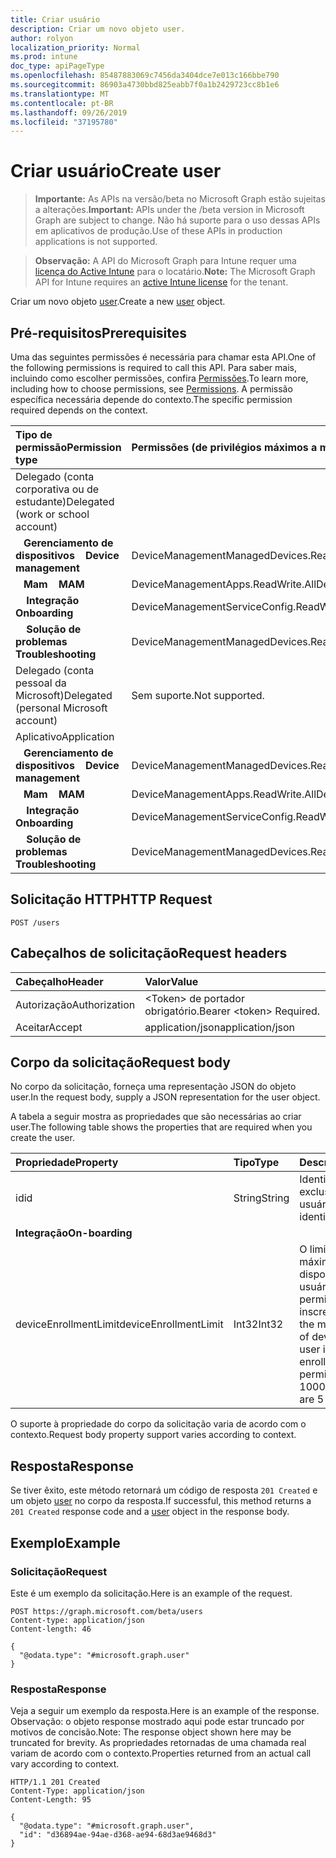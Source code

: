 ```yaml
---
title: Criar usuário
description: Criar um novo objeto user.
author: rolyon
localization_priority: Normal
ms.prod: intune
doc_type: apiPageType
ms.openlocfilehash: 85487883069c7456da3404dce7e013c166bbe790
ms.sourcegitcommit: 86903a4730bbd825eabb7f0a1b2429723cc8b1e6
ms.translationtype: MT
ms.contentlocale: pt-BR
ms.lasthandoff: 09/26/2019
ms.locfileid: "37195780"
---
```

# <a name="create-user"></a><span data-ttu-id="3c870-103">Criar usuário</span><span class="sxs-lookup"><span data-stu-id="3c870-103">Create user</span></span>

> <span data-ttu-id="3c870-104">**Importante:** As APIs na versão/beta no Microsoft Graph estão sujeitas a alterações.</span><span class="sxs-lookup"><span data-stu-id="3c870-104">**Important:** APIs under the /beta version in Microsoft Graph are subject to change.</span></span> <span data-ttu-id="3c870-105">Não há suporte para o uso dessas APIs em aplicativos de produção.</span><span class="sxs-lookup"><span data-stu-id="3c870-105">Use of these APIs in production applications is not supported.</span></span>

> <span data-ttu-id="3c870-106">**Observação:** A API do Microsoft Graph para Intune requer uma [licença do Active Intune](https://go.microsoft.com/fwlink/?linkid=839381) para o locatário.</span><span class="sxs-lookup"><span data-stu-id="3c870-106">**Note:** The Microsoft Graph API for Intune requires an [active Intune license](https://go.microsoft.com/fwlink/?linkid=839381) for the tenant.</span></span>

<span data-ttu-id="3c870-107">Criar um novo objeto [user](../resources/intune-shared-user.md).</span><span class="sxs-lookup"><span data-stu-id="3c870-107">Create a new [user](../resources/intune-shared-user.md) object.</span></span>

## <a name="prerequisites"></a><span data-ttu-id="3c870-108">Pré-requisitos</span><span class="sxs-lookup"><span data-stu-id="3c870-108">Prerequisites</span></span>

<span data-ttu-id="3c870-109">Uma das seguintes permissões é necessária para chamar esta API.</span><span class="sxs-lookup"><span data-stu-id="3c870-109">One of the following permissions is required to call this API.</span></span> <span data-ttu-id="3c870-110">Para saber mais, incluindo como escolher permissões, confira [Permissões](/graph/permissions-reference).</span><span class="sxs-lookup"><span data-stu-id="3c870-110">To learn more, including how to choose permissions, see [Permissions](/graph/permissions-reference).</span></span>  <span data-ttu-id="3c870-111">A permissão específica necessária depende do contexto.</span><span class="sxs-lookup"><span data-stu-id="3c870-111">The specific permission required depends on the context.</span></span>

|<span data-ttu-id="3c870-112">Tipo de permissão</span><span class="sxs-lookup"><span data-stu-id="3c870-112">Permission type</span></span>|<span data-ttu-id="3c870-113">Permissões (de privilégios máximos a mínimos)</span><span class="sxs-lookup"><span data-stu-id="3c870-113">Permissions (from most to least privileged)</span></span>|
|:---|:---|
|<span data-ttu-id="3c870-114">Delegado (conta corporativa ou de estudante)</span><span class="sxs-lookup"><span data-stu-id="3c870-114">Delegated (work or school account)</span></span>||
| <span data-ttu-id="3c870-115">&nbsp;&nbsp; **Gerenciamento de dispositivos**</span><span class="sxs-lookup"><span data-stu-id="3c870-115">&nbsp; &nbsp; **Device management**</span></span> | <span data-ttu-id="3c870-116">DeviceManagementManagedDevices.ReadWrite.All</span><span class="sxs-lookup"><span data-stu-id="3c870-116">DeviceManagementManagedDevices.ReadWrite.All</span></span>|
| <span data-ttu-id="3c870-117">&nbsp;&nbsp; **Mam**</span><span class="sxs-lookup"><span data-stu-id="3c870-117">&nbsp; &nbsp; **MAM**</span></span> | <span data-ttu-id="3c870-118">DeviceManagementApps.ReadWrite.All</span><span class="sxs-lookup"><span data-stu-id="3c870-118">DeviceManagementApps.ReadWrite.All</span></span>|
| <span data-ttu-id="3c870-119">&nbsp; &nbsp; **Integração**</span><span class="sxs-lookup"><span data-stu-id="3c870-119">&nbsp; &nbsp; **Onboarding**</span></span> | <span data-ttu-id="3c870-120">DeviceManagementServiceConfig.ReadWrite.All</span><span class="sxs-lookup"><span data-stu-id="3c870-120">DeviceManagementServiceConfig.ReadWrite.All</span></span>|
| <span data-ttu-id="3c870-121">&nbsp; &nbsp; **Solução de problemas**</span><span class="sxs-lookup"><span data-stu-id="3c870-121">&nbsp; &nbsp; **Troubleshooting**</span></span> | <span data-ttu-id="3c870-122">DeviceManagementManagedDevices.ReadWrite.All</span><span class="sxs-lookup"><span data-stu-id="3c870-122">DeviceManagementManagedDevices.ReadWrite.All</span></span>|
|<span data-ttu-id="3c870-123">Delegado (conta pessoal da Microsoft)</span><span class="sxs-lookup"><span data-stu-id="3c870-123">Delegated (personal Microsoft account)</span></span>|<span data-ttu-id="3c870-124">Sem suporte.</span><span class="sxs-lookup"><span data-stu-id="3c870-124">Not supported.</span></span>|
|<span data-ttu-id="3c870-125">Aplicativo</span><span class="sxs-lookup"><span data-stu-id="3c870-125">Application</span></span>||
| <span data-ttu-id="3c870-126">&nbsp;&nbsp; **Gerenciamento de dispositivos**</span><span class="sxs-lookup"><span data-stu-id="3c870-126">&nbsp; &nbsp; **Device management**</span></span> | <span data-ttu-id="3c870-127">DeviceManagementManagedDevices.ReadWrite.All</span><span class="sxs-lookup"><span data-stu-id="3c870-127">DeviceManagementManagedDevices.ReadWrite.All</span></span>|
| <span data-ttu-id="3c870-128">&nbsp;&nbsp; **Mam**</span><span class="sxs-lookup"><span data-stu-id="3c870-128">&nbsp; &nbsp; **MAM**</span></span> | <span data-ttu-id="3c870-129">DeviceManagementApps.ReadWrite.All</span><span class="sxs-lookup"><span data-stu-id="3c870-129">DeviceManagementApps.ReadWrite.All</span></span>|
| <span data-ttu-id="3c870-130">&nbsp; &nbsp; **Integração**</span><span class="sxs-lookup"><span data-stu-id="3c870-130">&nbsp; &nbsp; **Onboarding**</span></span> | <span data-ttu-id="3c870-131">DeviceManagementServiceConfig.ReadWrite.All</span><span class="sxs-lookup"><span data-stu-id="3c870-131">DeviceManagementServiceConfig.ReadWrite.All</span></span>|
| <span data-ttu-id="3c870-132">&nbsp; &nbsp; **Solução de problemas**</span><span class="sxs-lookup"><span data-stu-id="3c870-132">&nbsp; &nbsp; **Troubleshooting**</span></span> | <span data-ttu-id="3c870-133">DeviceManagementManagedDevices.ReadWrite.All</span><span class="sxs-lookup"><span data-stu-id="3c870-133">DeviceManagementManagedDevices.ReadWrite.All</span></span>|

## <a name="http-request"></a><span data-ttu-id="3c870-134">Solicitação HTTP</span><span class="sxs-lookup"><span data-stu-id="3c870-134">HTTP Request</span></span>

<!-- {
  "blockType": "ignored"
}
-->
``` http
POST /users
```

## <a name="request-headers"></a><span data-ttu-id="3c870-135">Cabeçalhos de solicitação</span><span class="sxs-lookup"><span data-stu-id="3c870-135">Request headers</span></span>

|<span data-ttu-id="3c870-136">Cabeçalho</span><span class="sxs-lookup"><span data-stu-id="3c870-136">Header</span></span>|<span data-ttu-id="3c870-137">Valor</span><span class="sxs-lookup"><span data-stu-id="3c870-137">Value</span></span>|
|:---|:---|
|<span data-ttu-id="3c870-138">Autorização</span><span class="sxs-lookup"><span data-stu-id="3c870-138">Authorization</span></span>|<span data-ttu-id="3c870-139">&lt;Token&gt; de portador obrigatório.</span><span class="sxs-lookup"><span data-stu-id="3c870-139">Bearer &lt;token&gt; Required.</span></span>|
|<span data-ttu-id="3c870-140">Aceitar</span><span class="sxs-lookup"><span data-stu-id="3c870-140">Accept</span></span>|<span data-ttu-id="3c870-141">application/json</span><span class="sxs-lookup"><span data-stu-id="3c870-141">application/json</span></span>|

## <a name="request-body"></a><span data-ttu-id="3c870-142">Corpo da solicitação</span><span class="sxs-lookup"><span data-stu-id="3c870-142">Request body</span></span>

<span data-ttu-id="3c870-143">No corpo da solicitação, forneça uma representação JSON do objeto user.</span><span class="sxs-lookup"><span data-stu-id="3c870-143">In the request body, supply a JSON representation for the user object.</span></span>

<span data-ttu-id="3c870-144">A tabela a seguir mostra as propriedades que são necessárias ao criar user.</span><span class="sxs-lookup"><span data-stu-id="3c870-144">The following table shows the properties that are required when you create the user.</span></span>

|<span data-ttu-id="3c870-145">Propriedade</span><span class="sxs-lookup"><span data-stu-id="3c870-145">Property</span></span>|<span data-ttu-id="3c870-146">Tipo</span><span class="sxs-lookup"><span data-stu-id="3c870-146">Type</span></span>|<span data-ttu-id="3c870-147">Descrição</span><span class="sxs-lookup"><span data-stu-id="3c870-147">Description</span></span>|
|:---|:---|:---|
|<span data-ttu-id="3c870-148">id</span><span class="sxs-lookup"><span data-stu-id="3c870-148">id</span></span>|<span data-ttu-id="3c870-149">String</span><span class="sxs-lookup"><span data-stu-id="3c870-149">String</span></span>|<span data-ttu-id="3c870-150">Identificador exclusivo do usuário.</span><span class="sxs-lookup"><span data-stu-id="3c870-150">Unique identifier of the user.</span></span>|
|<span data-ttu-id="3c870-151">**Integração**</span><span class="sxs-lookup"><span data-stu-id="3c870-151">**On-boarding**</span></span>||
|<span data-ttu-id="3c870-152">deviceEnrollmentLimit</span><span class="sxs-lookup"><span data-stu-id="3c870-152">deviceEnrollmentLimit</span></span>|<span data-ttu-id="3c870-153">Int32</span><span class="sxs-lookup"><span data-stu-id="3c870-153">Int32</span></span>|<span data-ttu-id="3c870-154">O limite do número máximo de dispositivos que o usuário tem permissão para inscrever.</span><span class="sxs-lookup"><span data-stu-id="3c870-154">The limit on the maximum number of devices that the user is permitted to enroll.</span></span> <span data-ttu-id="3c870-155">Os valores permitidos vão de 5 a 1000.</span><span class="sxs-lookup"><span data-stu-id="3c870-155">Allowed values are 5 or 1000.</span></span>|

<span data-ttu-id="3c870-156">O suporte à propriedade do corpo da solicitação varia de acordo com o contexto.</span><span class="sxs-lookup"><span data-stu-id="3c870-156">Request body property support varies according to context.</span></span>

## <a name="response"></a><span data-ttu-id="3c870-157">Resposta</span><span class="sxs-lookup"><span data-stu-id="3c870-157">Response</span></span>

<span data-ttu-id="3c870-158">Se tiver êxito, este método retornará um código de resposta `201 Created` e um objeto [user](../resources/intune-shared-user.md) no corpo da resposta.</span><span class="sxs-lookup"><span data-stu-id="3c870-158">If successful, this method returns a `201 Created` response code and a [user](../resources/intune-shared-user.md) object in the response body.</span></span>

## <a name="example"></a><span data-ttu-id="3c870-159">Exemplo</span><span class="sxs-lookup"><span data-stu-id="3c870-159">Example</span></span>

### <a name="request"></a><span data-ttu-id="3c870-160">Solicitação</span><span class="sxs-lookup"><span data-stu-id="3c870-160">Request</span></span>

<span data-ttu-id="3c870-161">Este é um exemplo da solicitação.</span><span class="sxs-lookup"><span data-stu-id="3c870-161">Here is an example of the request.</span></span>

``` http
POST https://graph.microsoft.com/beta/users
Content-type: application/json
Content-length: 46

{
  "@odata.type": "#microsoft.graph.user"
}
```

### <a name="response"></a><span data-ttu-id="3c870-162">Resposta</span><span class="sxs-lookup"><span data-stu-id="3c870-162">Response</span></span>

<span data-ttu-id="3c870-163">Veja a seguir um exemplo da resposta.</span><span class="sxs-lookup"><span data-stu-id="3c870-163">Here is an example of the response.</span></span> <span data-ttu-id="3c870-164">Observação: o objeto response mostrado aqui pode estar truncado por motivos de concisão.</span><span class="sxs-lookup"><span data-stu-id="3c870-164">Note: The response object shown here may be truncated for brevity.</span></span> <span data-ttu-id="3c870-165">As propriedades retornadas de uma chamada real variam de acordo com o contexto.</span><span class="sxs-lookup"><span data-stu-id="3c870-165">Properties returned from an actual call vary according to context.</span></span>

``` http
HTTP/1.1 201 Created
Content-Type: application/json
Content-Length: 95

{
  "@odata.type": "#microsoft.graph.user",
  "id": "d36894ae-94ae-d368-ae94-68d3ae9468d3"
}
```







